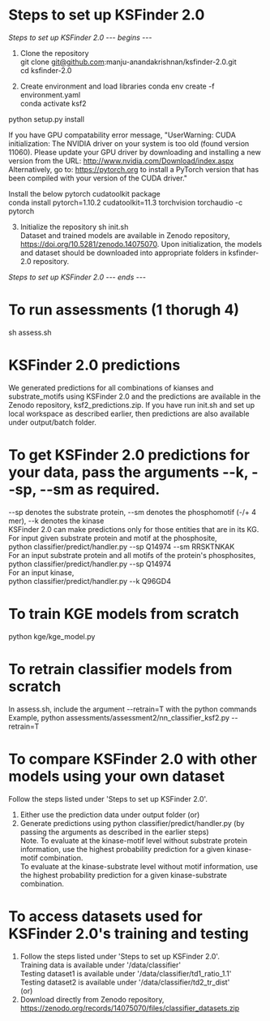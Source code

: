 # Steps to set up KSFinder 2.0 <br>
*Steps to set up KSFinder 2.0 --- begins ---*
1. Clone the repository <br>
git clone git@github.com:manju-anandakrishnan/ksfinder-2.0.git <br>
cd ksfinder-2.0 <br>

2. Create environment and load libraries
conda env create -f environment.yaml <br>
conda activate ksf2 <br>

python setup.py install <br>

If you have GPU compatability error message, "UserWarning: CUDA initialization: The NVIDIA driver on your system is too old (found version 11060). Please update your GPU driver by downloading and installing a new version from the URL: http://www.nvidia.com/Download/index.aspx Alternatively, go to: https://pytorch.org to install a PyTorch version that has been compiled with your version of the CUDA driver." <br>

Install the below pytorch cudatoolkit package <br>
conda install pytorch=1.10.2 cudatoolkit=11.3 torchvision torchaudio -c pytorch <br>

3. Initialize the repository
sh init.sh <br>
Dataset and trained models are available in Zenodo repository, https://doi.org/10.5281/zenodo.14075070. Upon initialization, the models and dataset should be downloaded into appropriate folders in ksfinder-2.0 repository.

*Steps to set up KSFinder 2.0 --- ends ---*

# To run assessments (1 thorugh 4)
sh assess.sh <br>

# KSFinder 2.0 predictions
We generated predictions for all combinations of kianses and substrate_motifs using KSFinder 2.0 and the predictions are available in the Zenodo repository, ksf2_predictions.zip. If you have run init.sh and set up local workspace as described earlier, then predictions are also available under output/batch folder. 

# To get KSFinder 2.0 predictions for your data, pass the arguments --k, --sp, --sm as required. 
--sp denotes the substrate protein, --sm denotes the phosphomotif (-/+ 4 mer),  --k denotes the kinase <br>
KSFinder 2.0 can make predictions only for those entities that are in its KG. <br>
For input given substrate protein and motif at the phosphosite, <br>
python classifier/predict/handler.py --sp Q14974 --sm RRSKTNKAK <br>
For an input substrate protein and all motifs of the protein's phosphosites, <br>
python classifier/predict/handler.py --sp Q14974 <br>
For an input kinase, <br>
python classifier/predict/handler.py --k Q96GD4 <br>

# To train KGE models from scratch
python kge/kge_model.py <br>

# To retrain classifier models from scratch
In assess.sh, include the argument --retrain=T with the python commands <br>
Example, python assessments/assessment2/nn_classifier_ksf2.py --retrain=T   <br>

# To compare KSFinder 2.0 with other models using your own dataset
Follow the steps listed under 'Steps to set up KSFinder 2.0'. <br>
1. Either use the prediction data under output folder (or) <br>
2. Generate predictions using python classifier/predict/handler.py (by passing the arguments as described in the earlier steps) <br>
Note. To evaluate at the kinase-motif level without substrate protein information, use the highest probability prediction for a given kinase-motif combination. <br>
To evaluate at the kinase-substrate level without motif information, use the highest probability prediction for a given kinase-substrate combination. <br>

# To access datasets used for KSFinder 2.0's training and testing
1. Follow the steps listed under 'Steps to set up KSFinder 2.0'. <br>
    Training data is available under '/data/classifier' <br>
    Testing dataset1 is available under '/data/classifier/td1_ratio_1.1' <br>
    Testing dataset2 is available under '/data/classifier/td2_tr_dist' <br>
    (or) <br>
2. Download directly from Zenodo repository, https://zenodo.org/records/14075070/files/classifier_datasets.zip



